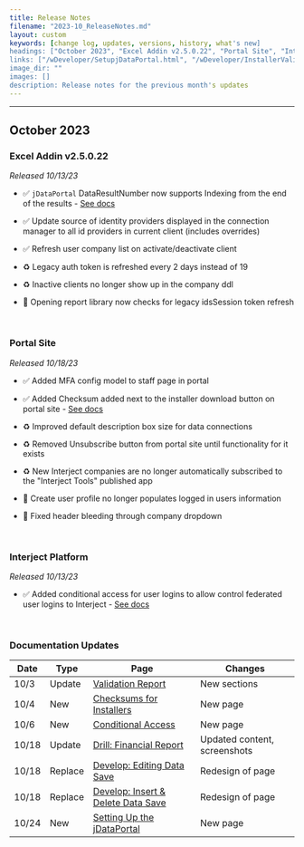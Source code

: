 ```yaml
---
title: Release Notes
filename: "2023-10_ReleaseNotes.md"
layout: custom
keywords: [change log, updates, versions, history, what's new]
headings: ["October 2023", "Excel Addin v2.5.0.22", "Portal Site", "Interject Platform", "Documentation Updates"]
links: ["/wDeveloper/SetupjDataPortal.html", "/wDeveloper/InstallerValidation.html", "/wDeveloper/ConditionalAccess.html", "/wTroubleshoot/Validation-Report.html", "/wDeveloper/InstallerValidation.html", "/wDeveloper/ConditionalAccess.html", "/wGetStarted/L-Drill-FinancialReport.html", "/wDeveloper/L-Dev-EditingDataSave.html", "/wDeveloper/L-Dev-InsertDeleteDataSave.html", "/wDeveloper/SetupjDataPortal.html"]
image_dir: ""
images: []
description: Release notes for the previous month's updates
---
```

* * *

## October 2023

### Excel Addin v2.5.0.22

_Released 10/13/23_

* ✅ `jDataPortal` DataResultNumber now supports Indexing from the end of the results - [See docs](/wDeveloper/SetupjDataPortal.html)

* ✅ Update source of identity providers displayed in the connection manager to all id providers in current client (includes overrides)

* ✅ Refresh user company list on activate/deactivate client

* ♻️ Legacy auth token is refreshed every 2 days instead of 19

* ♻️ Inactive clients no longer show up in the company ddl

* 🐞 Opening report library now checks for legacy idsSession token refresh

<br>

### Portal Site

_Released 10/18/23_

* ✅ Added MFA config model to staff page in portal

* ✅ Added Checksum added next to the installer download button on portal site - [See docs](/wDeveloper/InstallerValidation.html)

* ♻️ Improved default description box size for data connections

* ♻️ Removed Unsubscribe button from portal site until functionality for it exists

* ♻️ New Interject companies are no longer automatically subscribed to the "Interject Tools" published app

* 🐞 Create user profile no longer populates logged in users information

* 🐞 Fixed header bleeding through company dropdown

<br>

### Interject Platform

_Released 10/13/23_

* ✅ Added conditional access for user logins to allow control federated user logins to Interject - [See docs](/wDeveloper/ConditionalAccess.html)

<br>

### Documentation Updates

| Date | Type | Page | Changes |
|---|---|---|---|
| 10/3 | Update | [Validation Report](/wTroubleshoot/Validation-Report.html) | New sections |
| 10/4 | New | [Checksums for Installers](/wDeveloper/InstallerValidation.html) | New page |
| 10/6 | New | [Conditional Access](/wDeveloper/ConditionalAccess.html) | New page |
| 10/18 | Update | [Drill: Financial Report](/wGetStarted/L-Drill-FinancialReport.html) | Updated content, screenshots |
| 10/18 | Replace | [Develop: Editing Data Save](/wDeveloper/L-Dev-EditingDataSave.html) | Redesign of page |
| 10/18 | Replace | [Develop: Insert & Delete Data Save](/wDeveloper/L-Dev-InsertDeleteDataSave.html) | Redesign of page |
| 10/24 | New | [Setting Up the jDataPortal](/wDeveloper/SetupjDataPortal.html) | New page |
